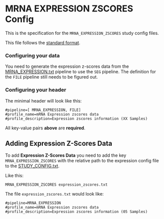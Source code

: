 # MRNA EXPRESSION ZSCORES Config
This is the specification for the `MRNA_EXPRESSION_ZSCORES` study config files.

This file follows the [standard format](STUDY_CONFIG.md).

### Configuring your data

You need to generate the expression z-scores data from the [MRNA_EXPRESSION.txt](MRNA_EXPRESSION.md) pipeline to use the `SEG` pipeline. The definition for the `FILE` pipeline still needs to be figured out.

### Configuring your header

The minimal header will look like this:
```
#pipeline=[ MRNA_EXPRESSION, FILE]
#profile_name=mRNA Expression zscores data
#profile_description=Expression zscores information (XX Samples)
```
All key-value pairs **above** are **required**.

## Adding Expression Z-Scores Data

To add **Expression Z-Scores Data** you need to add the key `MRNA_EXPRESSION_ZSCORES` with the relative path to the expression config file to the [STUDY_CONFIG.txt](STUDY_CONFIG.md). 

Like this:

```
MRNA_EXPRESSION_ZSCORES	expression_zscores.txt
```
The file `expression_zscores.txt` would look like:

```
#pipeline=MRNA_EXPRESSION
#profile_name=mRNA Expression zscores data
#profile_description=Expression zscores information (05 Samples)
```